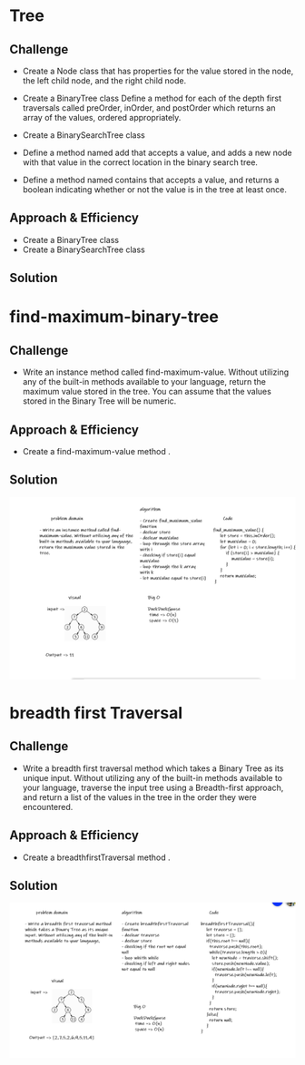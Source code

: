 # Tree
<!-- Short summary or background information -->


## Challenge
<!-- Description of the challenge -->
* Create a Node class that has properties for the value stored in the node, the left child node, and the right child node.
* Create a BinaryTree class Define a method for each of the depth first traversals called preOrder, inOrder, and postOrder which returns an array of the values, ordered appropriately.

* Create a BinarySearchTree class
* Define a method named add that accepts a value, and adds a new node with that value in the correct location in the binary search tree.
* Define a method named contains that accepts a value, and returns a boolean indicating whether or not the value is in the tree at least once.
## Approach & Efficiency
<!-- What approach did you take? Why? What is the Big O space/time for this approach? -->
* Create a BinaryTree class
* Create a BinarySearchTree class
## Solution
<!-- Embedded whiteboard image -->





# find-maximum-binary-tree
<!-- Short summary or background information -->


## Challenge
<!-- Description of the challenge -->
* Write an instance method called find-maximum-value. Without utilizing any of the built-in methods available to your language, return the maximum value stored in the tree. You can assume that the values stored in the Binary Tree will be numeric.

## Approach & Efficiency
<!-- What approach did you take? Why? What is the Big O space/time for this approach? -->
* Create a find-maximum-value method .
## Solution
<!-- Embedded whiteboard image -->


![whiteboard-image](https://raw.githubusercontent.com/ahmadfrijat/data-structures-and-algorithms/master/img/maxValue.PNG)




# breadth first Traversal
<!-- Short summary or background information -->


## Challenge
<!-- Description of the challenge -->
* Write a breadth first traversal method which takes a Binary Tree as its unique input. Without utilizing any of the built-in methods available to your language, traverse the input tree using a Breadth-first approach, and return a list of the values in the tree in the order they were encountered.

## Approach & Efficiency
<!-- What approach did you take? Why? What is the Big O space/time for this approach? -->
* Create a breadthfirstTraversal method .
## Solution
<!-- Embedded whiteboard image -->

![whiteboard-image](img/breadth.PNG)



